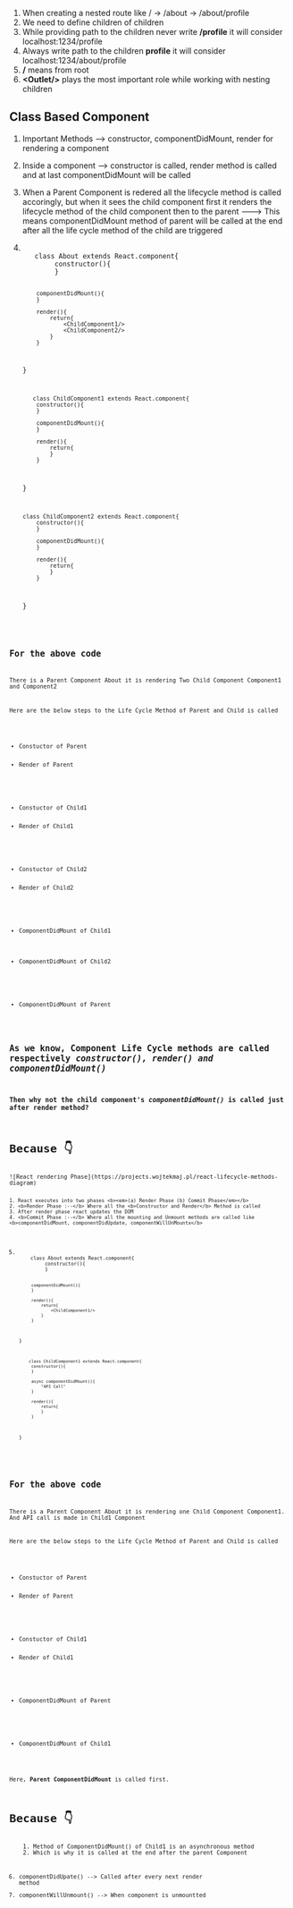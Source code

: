 1. When creating a nested route like / -> /about -> /about/profile
2. We need to define children of children
3. While providing path to the children never write <b>/profile</b> it will consider localhost:1234/profile
4. Always write path to the children <b>profile</b> it will consider localhost:1234/about/profile
5. <b>/</b> means from root
6. <b>\<Outlet/\></b> plays the most important role while working with nesting children

<h2>Class Based Component </h2>

1.  Important Methods --> constructor, componentDidMount, render for rendering a component
2.  Inside a component --> constructor is called, render method is called and at last componentDidMount will be called
3.  When a Parent Component is redered all the lifecycle method is called accoringly, but when it sees the child component first it renders the lifecycle method of the child component then to the parent ---> This means componentDidMount method of parent will be called at the end after all the life cycle method of the child are triggered

4.  <code>
       class About extends React.component{
            constructor(){
            }

            componentDidMount(){
            }

            render(){
                return{
                    <ChildComponent1/>
                    <ChildComponent2/>
                }
            }

    }

           class ChildComponent1 extends React.component{
            constructor(){
            }

            componentDidMount(){
            }

            render(){
                return{
                }
            }

    }

        class ChildComponent2 extends React.component{
            constructor(){
            }

            componentDidMount(){
            }

            render(){
                return{
                }
            }
    }
    <code>
<h2>For the above code</h2>
<p>There is a Parent Component About it is rendering Two Child Component Component1 and Component2</p>
<p>Here are the below steps to the Life Cycle Method of Parent and Child is called</p>
<ul>
    <li>Constuctor of Parent</li>
    <li>Render of Parent</li>
    <br/>
    <br/>
    <li>Constuctor of Child1</li>
    <li>Render of Child1</li>
    <br/>
    <br/>
    <li>Constuctor of Child2</li>
    <li>Render of Child2</li>
    <br/>
    <br/>
    <li>ComponentDidMount of Child1</li>
    <br/>
    <li>ComponentDidMount of Child2</li>
    <br/>
    <br/>
    <li>ComponentDidMount of Parent</li>
</ul>

<h2>As we know, Component Life Cycle methods are called respectively <em>constructor(), render() and componentDidMount()</em> </h2>
<h3>Then why not the child component's <em>componentDidMount()</em> is called just after render method?</h3>
<h1>Because 👇</h1> 
![React rendering Phase](https://projects.wojtekmaj.pl/react-lifecycle-methods-diagram)

    1. React executes into two phases <b><em>(a) Render Phase (b) Commit Phase</em></b>
    2. <b>Render Phase :--</b> Where all the <b>Constructor and Render</b> Method is called
    3. After render phase react updates the DOM
    4. <b>Commit Phase :--</b> Where all the mounting and Unmount methods are called like <b>componentDidMount, componentDidUpdate, componentWillUnMountx</b>


5. <code>
       class About extends React.component{
            constructor(){
            }

            componentDidMount(){
            }

            render(){
                return{
                    <ChildComponent1/>
                }
            }

    }

           class ChildComponent1 extends React.component{
            constructor(){
            }

            async componentDidMount(){
                "API Call"
            }

            render(){
                return{
                }
            }

    }
</code>
<h2>For the above code</h2>
<p>There is a Parent Component About it is rendering one Child Component Component1. And API call is made in Child1 Component</p>
<p>Here are the below steps to the Life Cycle Method of Parent and Child is called</p>
<ul>
    <li>Constuctor of Parent</li>
    <li>Render of Parent</li>
    <br/>
    <br/>
    <li>Constuctor of Child1</li>
    <li>Render of Child1</li>
    <br/>
    <br/>
    <li>ComponentDidMount of Parent</li>
    <br/>
    <br/>
    <li>ComponentDidMount of Child1</li>
</ul>

<p>Here, <b>Parent ComponentDidMount</b> is called first.</p>
<h1>Because 👇</h1> 
    1. Method of ComponentDidMount() of Child1 is an asynchronous method
    2. Which is why it is called at the end after the parent Component

6. componentDidUpate() --> Called after every next render method
7. componentWillUnmount() --> When component is unmountted

